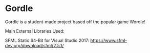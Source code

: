 # Gordle
Gordle is a student-made project based off the popular game Wordle!

Main External Libraries Used:

SFML Static 64-Bit for Visual Studio 2017:
https://www.sfml-dev.org/download/sfml/2.5.1/
